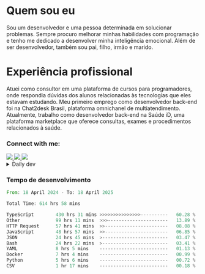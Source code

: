 # Quem sou eu
Sou um desenvolvedor e uma pessoa determinada em solucionar problemas. Sempre procuro melhorar minhas habilidades com programação e tenho me dedicado a desenvolver minha inteligência emocional. Além de ser desenvolvedor, também sou pai, filho, irmão e marido.

# Experiência profissional
Atuei como consultor em uma plataforma de cursos para programadores, onde respondia dúvidas dos alunos relacionadas às tecnologias que eles estavam estudando.
Meu primeiro emprego como desenvolvedor back-end foi na Chat2desk Brasil, plataforma omnichanel de multiatendimento.
Atualmente, trabalho como desenvolvedor back-end na Saúde iD, uma plataforma marketplace que oferece consultas, exames e procedimentos relacionados à saúde.

### Connect with me:
<a href="https://www.linkedin.com/in/theusmoreira" target="_blank" >
<img src="https://img.shields.io/badge/linkedin-%230077B5.svg?&style=for-the-badge&logo=linkedin&logoColor=white ">
</a>
<a href="https://www.instagram.com/matheus.s.moreira/" target="_blank">
<img src="https://img.shields.io/badge/instagram-%23E4405F.svg?&style=for-the-badge&logo=instagram&logoColor=white">
</a>
<a href="mailto:matheussm301@gmail.com"  target="_blank">
<img src="https://img.shields.io/badge/gmail-%23E4405F.svg?&style=for-the-badge&logo=gmail&logoColor=white">
</a>


<details>
  <summary>Daily dev </summary>
<p>
  <a href="https://app.daily.dev/matheussantos"><img src="https://github.com/matheus-santos-moreira/matheus-santos-moreira/blob/master/devcard.svg" width="200" alt="Matheus Santos's Dev Card"/></a>
 </p>
</details>

<h3>Tempo de desenvolvimento</h3>

<!--START_SECTION:waka-->

```rust
From: 18 April 2024 - To: 18 April 2025

Total Time: 614 hrs 58 mins

TypeScript        430 hrs 31 mins >>>>>>>>>>>>>>>----------   60.28 %
Other             99 hrs 11 mins  >>>----------------------   13.89 %
HTTP Request      57 hrs 41 mins  >>-----------------------   08.08 %
JavaScript        48 hrs 57 mins  >>-----------------------   06.85 %
JSON              24 hrs 45 mins  >------------------------   03.47 %
Bash              24 hrs 22 mins  >------------------------   03.41 %
YAML              8 hrs 5 mins    -------------------------   01.13 %
Docker            7 hrs 4 mins    -------------------------   00.99 %
Python            5 hrs 6 mins    -------------------------   00.72 %
CSV               1 hr 17 mins    -------------------------   00.18 %
```

<!--END_SECTION:waka-->
